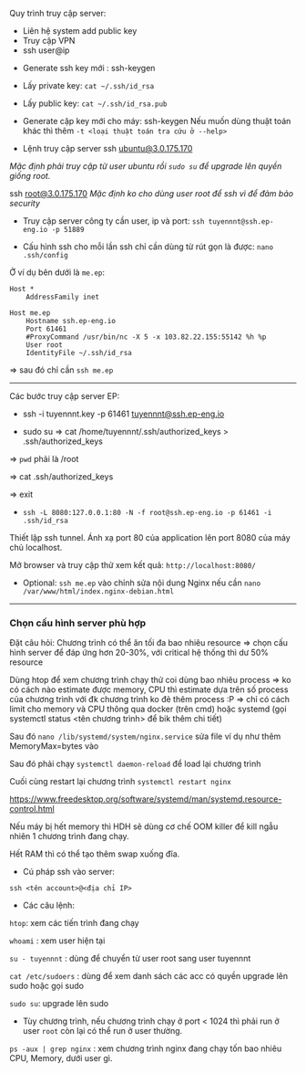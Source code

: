 
Quy trình truy cập server:
- Liên hệ system add public key
- Truy cập VPN
- ssh user@ip 

* Generate ssh key mới : ssh-keygen
* Lấy private key: ``cat ~/.ssh/id_rsa``

* Lấy public key: ``cat ~/.ssh/id_rsa.pub``

* Generate cặp key mới cho máy: ssh-keygen
Nếu muốn dùng thuật toán khác thì thêm ``-t <loại thuật toán tra cứu ở --help>``

* Lệnh truy cập server ssh ubuntu@3.0.175.170 

*Mặc định phải truy cập từ user ubuntu rồi ``sudo su`` để upgrade lên quyền giống root.*
 
ssh root@3.0.175.170
*Mặc định ko cho dùng user root để ssh vì để đảm bảo security*


* Truy cập server công ty cần user, ip và port:
``ssh tuyennnt@ssh.ep-eng.io -p 51889``


* Cấu hình ssh cho mỗi lần ssh chỉ cần dùng từ rút gọn là được: ``nano .ssh/config``
 
Ở ví dụ bên dưới là ``me.ep``:

```
Host *
    AddressFamily inet

Host me.ep
    Hostname ssh.ep-eng.io
    Port 61461
    #ProxyCommand /usr/bin/nc -X 5 -x 103.82.22.155:55142 %h %p
    User root
    IdentityFile ~/.ssh/id_rsa

```
=> sau đó chỉ cần ``ssh me.ep``


-----------------------
Các bước truy cập server EP:

* ssh -i tuyennnt.key -p 61461 tuyennnt@ssh.ep-eng.io

* sudo su
=> cat /home/tuyennnt/.ssh/authorized_keys > .ssh/authorized_keys

=> ``pwd`` phải là /root

=> cat .ssh/authorized_keys

=> exit 

* ``ssh -L 8080:127.0.0.1:80 -N -f root@ssh.ep-eng.io -p 61461 -i .ssh/id_rsa``

Thiết lập ssh tunnel. Ánh xạ port 80 của application lên port 8080 của máy chủ localhost.

Mở browser và truy cập thử xem kết quả: ``http://localhost:8080/``

* Optional: ``ssh me.ep`` vào chỉnh sửa nội dung Nginx nếu cần ``nano /var/www/html/index.nginx-debian.html``



-----------

### Chọn cấu hình server phù hợp


Đặt câu hỏi: Chương trình có thể ăn tối đa bao nhiêu resource => chọn cấu hình server để đáp ứng hơn 20-30%, với critical hệ thống thì dư 50% resource


Dùng htop để xem chương trình chạy thử coi dùng bao nhiêu process
=> ko có cách nào estimate được memory, CPU thì estimate dựa trên số process của chương trình với đk chương trình ko đẻ thêm process :P
=> chỉ có cách limit cho memory và CPU thông qua docker (trên cmd) hoặc systemd (gọi systemctl status <tên chương trình> để bik thêm chi tiết)

Sau đó ``nano /lib/systemd/system/nginx.service`` sửa file ví dụ như thêm MemoryMax=bytes vào 

Sau đó phải chạy ``systemctl daemon-reload`` để load lại chương trình

Cuối cùng restart lại chương trình ``systemctl restart nginx``


https://www.freedesktop.org/software/systemd/man/systemd.resource-control.html

Nếu máy bị hết memory thì HDH sẽ dùng cơ chế OOM killer để kill ngẫu nhiên 1 chương trình đang chạy.

Hết RAM thì có thể tạo thêm swap xuống đĩa.


* Cú pháp ssh vào server:
```
ssh <tên account>@<địa chỉ IP>
```

* Các câu lệnh:

``htop``: xem các tiến trình đang chạy

``whoami`` : xem user hiện tại

``su - tuyennnt`` : dùng để chuyển từ user root sang user tuyennnt

 
``cat /etc/sudoers`` : dùng để xem danh sách các acc có quyền upgrade lên sudo hoặc gọi sudo

``sudo su``: upgrade lên sudo


* Tùy chương trình, nếu chương trình chạy ở port < 1024 thì phải run ở user ``root`` còn lại có thể run ở user thường.

``ps -aux | grep nginx`` : xem chương trình nginx đang chạy tốn bao nhiêu CPU, Memory, dưới user gì.